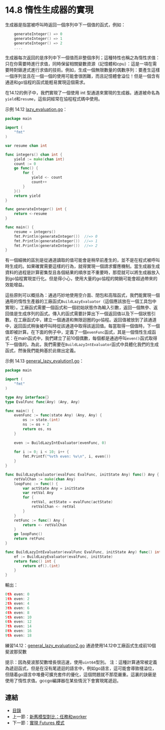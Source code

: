 # 14.8 惰性生成器的實現

生成器是指當被呼叫時返回一個序列中下一個值的函式，例如：

```go
    generateInteger() => 0
    generateInteger() => 1
    generateInteger() => 2
    ....
```

生成器每次返回的是序列中下一個值而非整個序列；這種特性也稱之為惰性求值：只在你需要時進行求值，同時保留相關變數資源（記憶體和cpu）：這是一項在需要時對錶達式進行求值的技術。例如，生成一個無限數量的偶數序列：要產生這樣一個序列並且在一個一個的使用可能會很困難，而且記憶體會溢位！但是一個含有通道和go協程的函式能輕易實現這個需求。

在14.12的例子中，我們實現了一個使用 int 型通道來實現的生成器。通道被命名為`yield`和`resume`，這些詞經常在協程程式碼中使用。

示例 14.12 [lazy_evaluation.go](examples/chapter_14/lazy_evaluation.go)：

```go
package main

import (
    "fmt"
)

var resume chan int

func integers() chan int {
    yield := make(chan int)
    count := 0
    go func() {
        for {
            yield <- count
            count++
        }
    }()
    return yield
}

func generateInteger() int {
    return <-resume
}

func main() {
    resume = integers()
    fmt.Println(generateInteger())  //=> 0
    fmt.Println(generateInteger())  //=> 1
    fmt.Println(generateInteger())  //=> 2    
}
```

有一個細微的區別是從通道讀取的值可能會是稍早前產生的，並不是在程式被呼叫時生成的。如果確實需要這樣的行為，就得實現一個請求響應機制。當生成器生成資料的過程是計算密集型且各個結果的順序並不重要時，那麼就可以將生成器放入到go協程實現並行化。但是得小心，使用大量的go協程的開銷可能會超過帶來的效能增益。

這些原則可以概括為：通過巧妙地使用空介面、閉包和高階函式，我們能實現一個通用的惰性生產器的工廠函式`BuildLazyEvaluator`（這個應該放在一個工具包中實現）。工廠函式需要一個函式和一個初始狀態作為輸入引數，返回一個無參、返回值是生成序列的函式。傳入的函式需要計算出下一個返回值以及下一個狀態引數。在工廠函式中，建立一個通道和無限迴圈的go協程。返回值被放到了該通道中，返回函式稍後被呼叫時從該通道中取得該返回值。每當取得一個值時，下一個值即被計算。在下面的例子中，定義了一個`evenFunc`函式，其是一個惰性生成函式：在main函式中，我們建立了前10個偶數，每個都是通過呼叫`even()`函式取得下一個值的。為此，我們需要在`BuildLazyIntEvaluator`函式中具體化我們的生成函式，然後我們能夠基於此做出定義。

示例 14.13 [general_lazy_evalution1.go](examples/chapter_14/general_lazy_evalution1.go)：

```go
package main

import (
    "fmt"
)

type Any interface{}
type EvalFunc func(Any) (Any, Any)

func main() {
    evenFunc := func(state Any) (Any, Any) {
        os := state.(int)
        ns := os + 2
        return os, ns
    }
    
    even := BuildLazyIntEvaluator(evenFunc, 0)
    
    for i := 0; i < 10; i++ {
        fmt.Printf("%vth even: %v\n", i, even())
    }
}

func BuildLazyEvaluator(evalFunc EvalFunc, initState Any) func() Any {
    retValChan := make(chan Any)
    loopFunc := func() {
        var actState Any = initState
        var retVal Any
        for {
            retVal, actState = evalFunc(actState)
            retValChan <- retVal
        }
    }
    retFunc := func() Any {
        return <- retValChan
    }
    go loopFunc()
    return retFunc
}

func BuildLazyIntEvaluator(evalFunc EvalFunc, initState Any) func() int {
    ef := BuildLazyEvaluator(evalFunc, initState)
    return func() int {
        return ef().(int)
    }
}
```

輸出：
```go
0th even: 0
1th even: 2
2th even: 4
3th even: 6
4th even: 8
5th even: 10
6th even: 12
7th even: 14
8th even: 16
9th even: 18
```

練習14.12：[general_lazy_evaluation2.go](exercises/chapter_14/general_lazy_evalution2.go)
通過使用14.12中工廠函式生成前10個斐波那契數

提示：因為斐波那契數增長很迅速，使用`uint64`型別。
注：這種計算通常被定義為遞迴函式，但是在沒有尾遞迴的語言中，例如go語言，這可能會導致棧溢位，但隨着go語言中堆疊可擴充套件的優化，這個問題就不那麼嚴重。這裏的訣竅是使用了惰性求值。gccgo編譯器在某些情況下會實現尾遞迴。

## 連結

- [目錄](directory.md)
- 上一節：[新舊模型對比：任務和worker](14.7.md)
- 下一節：[實現 Futures 模式](14.9.md)